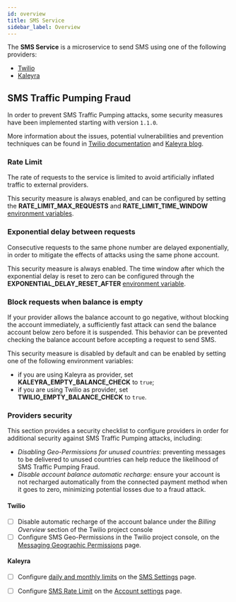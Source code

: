 ```yaml
---
id: overview
title: SMS Service
sidebar_label: Overview
---
```


<!--
WARNING: this file was automatically generated by Mia-Platform Doc Aggregator.
DO NOT MODIFY IT BY HAND.
Instead, modify the source file and run the aggregator to regenerate this file.
-->

The **SMS Service** is a microservice to send SMS using one of the following providers:

- [Twilio][twilio]
- [Kaleyra][kaleyra]

## SMS Traffic Pumping Fraud

In order to prevent SMS Traffic Pumping attacks, some security measures have been implemented starting with version `1.1.0`.

More information about the issues, potential vulnerabilities and prevention techniques can be found in [Twilio documentation][twilio-sms-fraud] and [Kaleyra blog][kaleyra-sms-fraud].

### Rate Limit

The rate of requests to the service is limited to avoid artificially inflated traffic to external providers.

This security measure is always enabled, and can be configured by setting the **RATE_LIMIT_MAX_REQUESTS** and **RATE_LIMIT_TIME_WINDOW** [environment variables][environment-variables].

### Exponential delay between requests

Consecutive requests to the same phone number are delayed exponentially, in order to mitigate the effects of attacks using the same phone account.

This security measure is always enabled. The time window after which the exponential delay is reset to zero can be configured through the **EXPONENTIAL_DELAY_RESET_AFTER** [environment variable][environment-variables].

### Block requests when balance is empty

If your provider allows the balance account to go negative, without blocking the account immediately, a sufficiently fast attack can send the balance account below zero before it is suspended. This behavior can be prevented checking the balance account before accepting a request to send SMS. 

This security measure is disabled by default and can be enabled by setting one of the following environment variables:

- if you are using Kaleyra as provider, set **KALEYRA_EMPTY_BALANCE_CHECK** to `true`;
- if you are using Twilio as provider, set **TWILIO_EMPTY_BALANCE_CHECK** to `true`.

### Providers security

This section provides a security checklist to configure providers in order for additional security against SMS Traffic Pumping attacks, including:

- *Disabling Geo-Permissions for unused countries*: preventing messages to be delivered to unused countries can help reduce the likelihood of SMS Traffic Pumping Fraud.
- *Disable account balance automatic recharge*: ensure your account is not recharged automatically from the connected payment method when it goes to zero, minimizing potential losses due to a fraud attack.

#### Twilio

- [ ] Disable automatic recharge of the account balance under the *Billing Overview* section of the Twilio project console
- [ ] Configure SMS Geo-Permissions in the Twilio project console, on the [Messaging Geographic Permissions][twilio-geo-permissions] page. 

#### Kaleyra

- [ ] Configure [daily and monthly limits][kaleyra-daily-limits] on the [SMS Settings][kaleyra-sms-settings] page.
- [ ] Configure [SMS Rate Limit][kaleyra-sms-rate-limit] on the [Account settings][kaleyra-account-settings] page.


[kaleyra]: https://www.kaleyra.com/
[kaleyra-account-settings]: https://developers.kaleyra.io/docs/account-settings
[kaleyra-daily-limits]: https://developers.kaleyra.io/docs/campaign-daily-limit
[kaleyra-sms-settings]: https://developers.kaleyra.io/docs/configuring-sms-settings
[kaleyra-sms-rate-limit]: https://developers.kaleyra.io/docs/settings#sms-rate-limit

[kaleyra-sms-fraud]: https://www.kaleyra.com/blog/combat-the-risks-of-sms-pumping-artificially-inflated-traffic/
[twilio]: https://www.twilio.com/ "Twilio home page"
[twilio-sms-fraud]: https://support.twilio.com/hc/en-us/articles/8360406023067-SMS-Traffic-Pumping-Fraud "Twilio sms pumping fraud"
[twilio-balance-api]: https://support.twilio.com/hc/en-us/articles/360025294494-Check-Your-Twilio-Account-Balance "Twilio balance api"
[twilio-geo-permissions]: https://console.twilio.com/us1/develop/sms/settings/geo-permissions?frameUrl=%2Fconsole%2Fsms%2Fsettings%2Fgeo-permissions%3Fx-target-region%3Dus1 "Twilio Geo Permissions"

[environment-variables]: /runtime_suite/sms-service/20_configuration.md#Environment-variables "Environment variables | Configuration"

